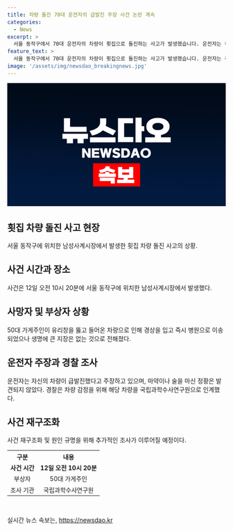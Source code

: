 ```yaml
---
title: 차량 돌진 70대 운전자의 급발진 주장 사건 논란 계속
categories:
  - News
excerpt: >
  서울 동작구에서 70대 운전자의 차량이 횟집으로 돌진하는 사고가 발생했습니다. 운전자는 주행 중 갑작스레 속도를 내어 출입구 유리창을 파손하였고, 가게주인은 경상을 입고 병원으로 이송되었습니다. 운전자는 급발진 주장하며 마약이나 술 섭취 정황은 없다고 밝히고, 경찰은 차량 감정을 위해 국립과학수사연구원으로 전달했다고 합니다.생명에는 큰 지장은 없는 것으로 전해졌습니다.
feature_text: >
  서울 동작구에서 70대 운전자의 차량이 횟집으로 돌진하는 사고가 발생했습니다. 운전자는 주행 중 갑작스레 속도를 내어 출입구 유리창을 파손하였고, 가게주인은 경상을 입고 병원으로 이송되었습니다. 운전자는 급발진 주장하며 마약이나 술 섭취 정황은 없다고 밝히고, 경찰은 차량 감정을 위해 국립과학수사연구원으로 전달했다고 합니다.생명에는 큰 지장은 없는 것으로 전해졌습니다.
image: '/assets/img/newsdao_breakingnews.jpg'
---
```


<p><img src="/assets/img/newsdao_breakingnews.jpg" alt="implanttips 속보" /></p>

<h2 data-ke-size="size26">횟집 차량 돌진 사고 현장</h2>

<p data-ke-size="size16">서울 동작구에 위치한 남성사계시장에서 발생한 횟집 차량 돌진 사고의 상황.</p>

<h2 data-ke-size="size24">사건 시간과 장소</h2>

<p data-ke-size="size16">사건은 12일 오전 10시 20분에 서울 동작구에 위치한 남성사계시장에서 발생했다.</p>

<h2 data-ke-size="size24">사망자 및 부상자 상황</h2>

<p data-ke-size="size16">50대 가게주인이 유리창을 뚫고 들어온 차량으로 인해 경상을 입고 즉시 병원으로 이송되었으나 생명에 큰 지장은 없는 것으로 전해졌다.</p>

<h2 data-ke-size="size24">운전자 주장과 경찰 조사</h2>

<p data-ke-size="size16">운전자는 자신의 차량이 급발진했다고 주장하고 있으며, 마약이나 술을 마신 정황은 발견되지 않았다. 경찰은 차량 감정을 위해 해당 차량을 국립과학수사연구원으로 인계했다.</p>

<h2 data-ke-size="size24">사건 재구조화</h2>

<p data-ke-size="size16">사건 재구조화 및 원인 규명을 위해 추가적인 조사가 이루어질 예정이다.</p>

<table>
  <tr>
    <th>구분</th>
    <th>내용</th>
  </tr>
  <tr>
    <td style="text-align: center; height: 17px;"><b>사건 시간</b></td>
    <td style="text-align: center; height: 17px;"><b>12일 오전 10시 20분</b></td>
  </tr>
  <tr>
    <td style="text-align: center; height: 17px;">부상자</td>
    <td style="text-align: center; height: 17px;">50대 가게주인</td>
  </tr>
  <tr>
    <td style="text-align: center; height: 17px;">조사 기관</td>
    <td style="text-align: center; height: 17px;">국립과학수사연구원</td>
  </tr>
</table>

<p data-ke-size="size16">&nbsp;</p>
실시간 뉴스 속보는, <a href="https://newsdao.kr" rel="dofollow">https://newsdao.kr</a>


